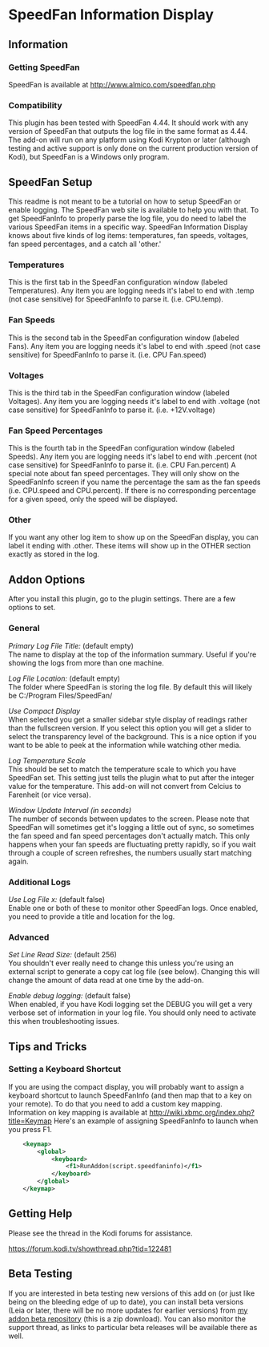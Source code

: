 # SpeedFan Information Display

## Information

### Getting SpeedFan
SpeedFan is available at <http://www.almico.com/speedfan.php>

### Compatibility
This plugin has been tested with SpeedFan 4.44. It should work with any version of SpeedFan that outputs the log file in the same format as 4.44. The add-on will run on any platform using Kodi Krypton or later (although testing and active support is only done on the current production version of Kodi), but SpeedFan is a Windows only program.

## SpeedFan Setup
This readme is not meant to be a tutorial on how to setup SpeedFan or enable logging. The SpeedFan web site is available to help you with that. To get SpeedFanInfo to properly parse the log file, you do need to label the various SpeedFan items in a specific way.  SpeedFan Information Display knows about five kinds of log items: temperatures, fan speeds, voltages, fan speed percentages, and a catch all 'other.'

### Temperatures
This is the first tab in the SpeedFan configuration window (labeled Temperatures). Any item you are logging needs it's label to end with .temp (not case sensitive) for SpeedFanInfo to parse it. (i.e. CPU.temp).

### Fan Speeds
This is the second tab in the SpeedFan configuration window (labeled Fans). Any item you are logging needs it's label to end with .speed (not case sensitive) for SpeedFanInfo to parse it. (i.e. CPU Fan.speed)

### Voltages
This is the third tab in the SpeedFan configuration window (labeled Voltages). Any item you are logging needs it's label to end with .voltage (not case sensitive) for SpeedFanInfo to parse it. (i.e. +12V.voltage)

### Fan Speed Percentages
This is the fourth tab in the SpeedFan configuration window (labeled Speeds). Any item you are logging needs it's label to end with .percent (not case sensitive) for SpeedFanInfo to parse it. (i.e. CPU Fan.percent) A special note about fan speed percentages. They will only show on the SpeedFanInfo screen if you name the percentage the sam as the fan speeds (i.e. CPU.speed and CPU.percent). If there is no corresponding percentage for a given speed, only the speed will be displayed.

### Other
If you want any other log item to show up on the SpeedFan display, you can label it ending with .other.  These items will show up in the OTHER section exactly as stored in the log.

## Addon Options
After you install this plugin, go to the plugin settings. There are a few options to set.

### General
*Primary Log File Title:* (default empty)<br />
The name to display at the top of the information summary.  Useful if you're showing the logs from more than one machine.

*Log File Location:* (default empty)<br />
The folder where SpeedFan is storing the log file. By default this will likely be C:/Program Files/SpeedFan/

*Use Compact Display*<br />
When selected you get a smaller sidebar style display of readings rather than the fullscreen version. If you select this option you will get a slider to select the transparency level of the background. This is a nice option if you want to be able to peek at the information while watching other media.

*Log Temperature Scale*<br />
This should be set to match the temperature scale to which you have SpeedFan set. This setting just tells the plugin what to put after the integer value for the temperature. This add-on will not convert from Celcius to Farenheit (or vice versa).

*Window Update Interval (in seconds)*<br />
The number of seconds between updates to the screen. Please note that SpeedFan will sometimes get it's logging a little out of sync, so sometimes the fan speed and fan speed percentages don't actually match. This only happens when your fan speeds are fluctuating pretty rapidly, so if you wait through a couple of screen refreshes, the numbers usually start matching again.

### Additional Logs
*Use Log File x:* (default false)<br />
Enable one or both of these to monitor other SpeedFan logs. Once enabled, you need to provide a title and location for the log.

### Advanced
*Set Line Read Size:* (default 256)<br />
You shouldn't ever really need to change this unless you're using an external script to generate a copy cat log file (see below).  Changing this will change the amount of data read at one time by the add-on.

*Enable debug logging:* (default false)<br />
When enabled, if you have Kodi logging set the DEBUG you will get a very verbose set of information in your log file. You should only need to activate this when troubleshooting issues.

## Tips and Tricks

### Setting a Keyboard Shortcut
If you are using the compact display, you will probably want to assign a keyboard shortcut to launch SpeedFanInfo (and then map that to a key on your remote). To do that you need to add a custom key mapping. Information on key mapping is available at http://wiki.xbmc.org/index.php?title=Keymap Here's an example of assigning SpeedFanInfo to launch when you press F1.

```xml
    <keymap>
        <global>
            <keyboard>
                <f1>RunAddon(script.speedfaninfo)</f1>
            </keyboard>
        </global>
    </keymap>
```

## Getting Help
Please see the thread in the Kodi forums for assistance.

<https://forum.kodi.tv/showthread.php?tid=122481>

## Beta Testing
If you are interested in beta testing new versions of this add on (or just like being on the bleeding edge of up to date), you can install beta versions (Leia or later, there will be no more updates for earlier versions) from [my addon beta repository](https://github.com/pkscout/repository.beta.pkscout/raw/helix/repository.beta.pkscout-1.1.1.zip) (this is a zip download). You can also monitor the support thread, as links to particular beta releases will be available there as well.